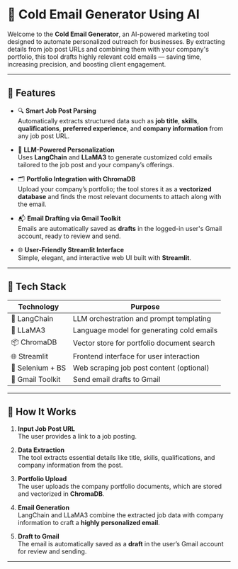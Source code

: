 # 🤖 Cold Email Generator Using AI

Welcome to the **Cold Email Generator**, an AI-powered marketing tool designed to automate personalized outreach for businesses. By extracting details from job post URLs and combining them with your company's portfolio, this tool drafts highly relevant cold emails — saving time, increasing precision, and boosting client engagement.

---

## 🚀 Features

- 🔍 **Smart Job Post Parsing**  
  Automatically extracts structured data such as **job title**, **skills**, **qualifications**, **preferred experience**, and **company information** from any job post URL.

- 🧠 **LLM-Powered Personalization**  
  Uses **LangChain** and **LLaMA3** to generate customized cold emails tailored to the job post and your company’s offerings.

- 🗂️ **Portfolio Integration with ChromaDB**  
  Upload your company’s portfolio; the tool stores it as a **vectorized database** and finds the most relevant documents to attach along with the email.

- 📬 **Email Drafting via Gmail Toolkit**  
  Emails are automatically saved as **drafts** in the logged-in user's Gmail account, ready to review and send.

- 🌐 **User-Friendly Streamlit Interface**  
  Simple, elegant, and interactive web UI built with **Streamlit**.

---

## 🧰 Tech Stack

| Technology     | Purpose                                      |
|----------------|----------------------------------------------|
| 🦜 LangChain    | LLM orchestration and prompt templating      |
| 🧠 LLaMA3       | Language model for generating cold emails    |
| 📦 ChromaDB     | Vector store for portfolio document search   |
| 🌐 Streamlit    | Frontend interface for user interaction      |
| 🧰 Selenium + BS| Web scraping job post content (optional)     |
| 📧 Gmail Toolkit| Send email drafts to Gmail                   |

---

## 📌 How It Works

1. **Input Job Post URL**  
   The user provides a link to a job posting.

2. **Data Extraction**  
   The tool extracts essential details like title, skills, qualifications, and company information from the post.

3. **Portfolio Upload**  
   The user uploads the company portfolio documents, which are stored and vectorized in **ChromaDB**.

4. **Email Generation**  
   LangChain and LLaMA3 combine the extracted job data with company information to craft a **highly personalized email**.

5. **Draft to Gmail**  
   The email is automatically saved as a **draft** in the user’s Gmail account for review and sending.

---


